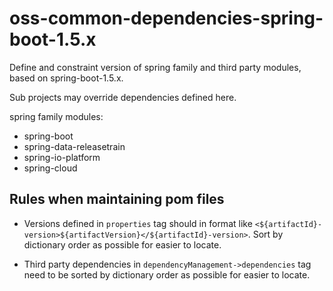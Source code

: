 
# oss-common-dependencies-spring-boot-1.5.x
Define and constraint version of spring family and third party modules, based on spring-boot-1.5.x.

Sub projects may override dependencies defined here.  

spring family modules:
+ spring-boot
+ spring-data-releasetrain
+ spring-io-platform
+ spring-cloud

## Rules when maintaining pom files

- Versions defined in `properties` tag should in format like `<${artifactId}-version>${artifactVersion}</${artifactId}-version>`.
  Sort by dictionary order as possible for easier to locate.

- Third party dependencies in `dependencyManagement->dependencies` tag need to be sorted by dictionary order as possible for easier to locate.
